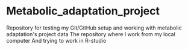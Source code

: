 # Metabolic_adaptation_project

Repository for testing my Git/GitHub setup and working with metabolic adaptation's project data
The repository where I work from my local computer
And trying to work in R-studio
